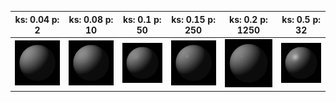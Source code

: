 | ks: 0.04 p: 2       | ks: 0.08 p: 10      | ks: 0.1 p: 50       | ks: 0.15 p: 250     | ks: 0.2 p: 1250     | ks: 0.5 p: 32       |
| ------------------- | ------------------- | ------------------- | ------------------- | ------------------- | ------------------- |
| ![](./images/1.jpg) | ![](./images/2.jpg) | ![](./images/3.jpg) | ![](./images/4.jpg) | ![](./images/5.jpg) | ![](./images/6.jpg) |

